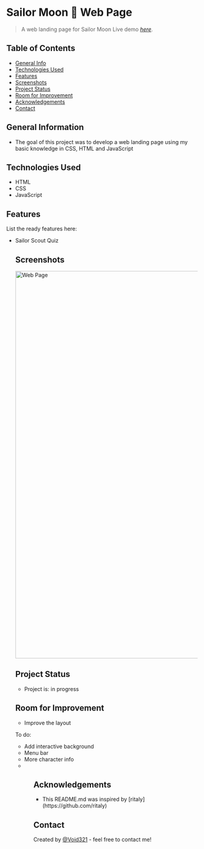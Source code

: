 # Sailor Moon 🌙 Web Page
> A web landing page for Sailor Moon
> Live demo [_here_](https://void321.github.io/Web-Landing-Page/).

## Table of Contents
* [General Info](#general-information)
* [Technologies Used](#technologies-used)
* [Features](#features)
* [Screenshots](#screenshots)
* [Project Status](#project-status)
* [Room for Improvement](#room-for-improvement)
* [Acknowledgements](#acknowledgements)
* [Contact](#contact)


## General Information
<ul><li>The goal of this project was to develop a web landing page using my basic knowledge in CSS, HTML and JavaScript</li></ul>


## Technologies Used
<ul>
  <li>HTML</li>
  <li>CSS</li>
  <li>JavaScript</li></ul>


## Features
List the ready features here:
<ul>
  <li>Sailor Scout Quiz</li>
 


## Screenshots

<img width="1020" alt="Web Page" src="https://user-images.githubusercontent.com/96970580/153130439-528ad068-dfb2-418b-9f90-7bf2fd07d0cd.png">




## Project Status
<ul>
<li>Project is: in progress</li></ul>


## Room for Improvement
<ul>
<li>Improve the layout</li></ul>


To do:
<ul>
  <li>Add interactive background</li>
  <li>Menu bar</li>
  <li>More character info<li><ul>


## Acknowledgements
 
  <ul><li>This README.md was inspired by [ritaly](https://github.com/ritaly)</li></ul>


## Contact
Created by [@Void321](https://pzf.netlify.app/) - feel free to contact me!


























